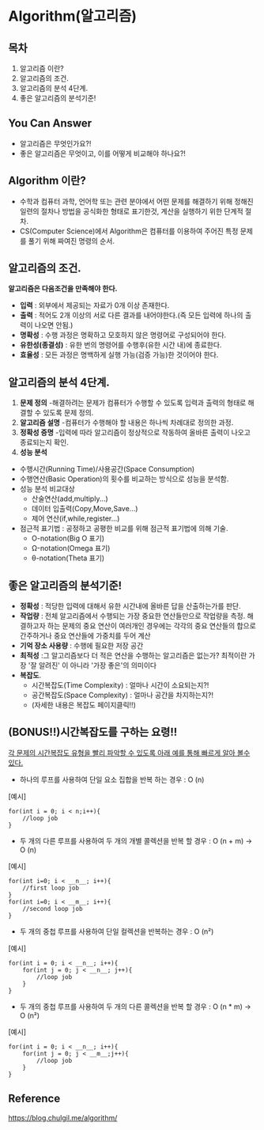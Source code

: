 # Algorithm(알고리즘)
## 목차
1. 알고리즘 이란?
2. 알고리즘의 조건.
3. 알고리즘의 분석 4단계.
4. 좋은 알고리즘의 분석기준!


## You Can Answer
- 알고리즘은 무엇인가요?!
- 좋은 알고리즘은 무엇이고, 이를 어떻게 비교해야 하나요?!

## Algorithm 이란?
- 수학과 컴퓨터 과학, 언어학 또는 관련 분야에서 어떤 문제를 해결하기 위해 정해진 일련의 절차나 방법을 공식화한 형태로 표기한것, 계산을 실행하기 위한 단계적 절차.
- CS(Computer Science)에서 Algorithm은 컴퓨터를 이용하여 주어진 특정 문제를 풀기 위해 짜여진 명령의 순서.


## 알고리즘의 조건.
__알고리즘은 다음조건을 만족해야 한다.__
- __입력__ : 외부에서 제공되는 자료가 0개 이상 존재한다.
- __출력__ : 적어도 2개 이상의 서로 다른 결과를 내어야한다.(즉 모든 입력에 하나의 출력이 나오면 안됨.)
- __명확성__ : 수행 과정은 명확하고 모호하지 않은 명령어로 구성되어야 한다.
- __유한성(종결성)__ : 유한 번의 명령어를 수행후(유한 시간 내)에 종료한다.
- __효율성__ : 모든 과정은 명백하게 실행 가능(검증 가능)한 것이어야 한다.


## 알고리즘의 분석 4단계.
1. __문제 정의__
    -해결하려는 문제가 컴퓨터가 수행할 수 있도록 입력과 출력의 형태로 해결할 수 있도록 문제 정의.
2. __알고리즘 설명__
    -컴퓨터가 수행해야 할 내용은 하나씩 차례대로 정의한 과정.
3. __정확성 증명__
    -입력에 따라 알고리즘이 정상적으로 작동하여 올바른 출력이 나오고 종료되는지 확인.
4. __성능 분석__
- 수행시간(Running Time)/사용공간(Space Consumption)
- 수행연산(Basic Operation)의 횟수를 비교하는 방식으로 성능을 분석함.
- 성능 분석 비교대상
    * 산술연산(add,multiply...)
    * 데이터 입출력(Copy,Move,Save...)
    * 제어 연산(if,while,register...)
- 점근적 표기법 : 공정하고 공평한 비교를 위해 점근적 표기법에 의해 기술.
    * O-notation(Big O 표기)
    * Ω-notation(Omega 표기)
    * θ-notation(Theta 표기)


## 좋은 알고리즘의 분석기준!
+ __정확성__ : 적당한 입력에 대해서 유한 시간내에 올바른 답을 산출하는가를 판단.
+ __작업량__ : 전체 알고리즘에서 수행되는 가장 중요한 연산들만으로 작업량을 측정. 해결하고자 하는 문제의 중요 연산이 여러개인 경우에는 각각의 중요 연산들의 합으로 간주하거나 중요 연산들에 가중치를 두어 계산
+ __기억 장소 사용량__ : 수행에 필요한 저장 공간
+ __최적성__ :그 알고리즘보다 더 적은 연산을 수행하는 알고리즘은 없는가? 최적이란 가장 '잘 알려진' 이 아니라 '가장 좋은'의 의미이다
+ __복잡도__.
    - 시간복잡도(Time Complexity) : 얼마나 시간이 소요되는지?!
    - 공간복잡도(Space Complexity) : 얼마나 공간을 차지하는지?!
    - (자세한 내용은 복잡도 페이지클릭!!)


## (BONUS!!)시간복잡도를 구하는 요령!!
<u>각 문제의 시간복잡도 유형을 빨리 파악할 수 있도록 아래 예를 통해 빠르게 알아 볼수 있다.</u>


- 하나의 루프를 사용하여 단일 요소 집합을 반복 하는 경우 : O (n)

[예시]

    for(int i = 0; i < n;i++){
        //loop job
    }

- 두 개의 다른 루프를 사용하여 두 개의 개별 콜렉션을 반복 할 경우 : O (n + m) -> O (n)

[예시]

    for(int i=0; i < __n__; i++){
        //first loop job
    }
    for(int i=0; i < __m__; i++){
        //second loop job
    }

- 두 개의 중첩 루프를 사용하여 단일 컬렉션을 반복하는 경우 : O (n²)

[예시]

    for(int i = 0; i < __n__; i++){
        for(int j = 0; j < __n__; j++){
            //loop job
        }
    }
- 두 개의 중첩 루프를 사용하여 두 개의 다른 콜렉션을 반복 할 경우 : O (n * m) -> O (n²)

[예시]

    for(int i = 0; i < __n__; i++){
        for(int j = 0; j < __m__;j++){
            //loop job
        }
    }


## Reference
https://blog.chulgil.me/algorithm/
